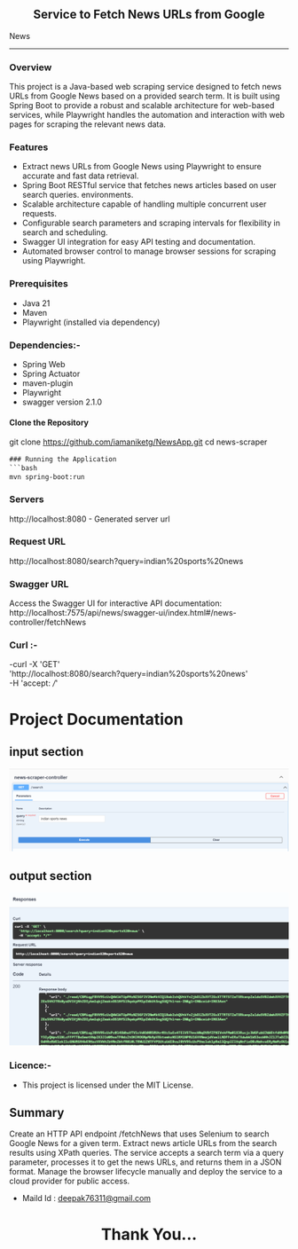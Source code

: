 <h2 align="center">Service to Fetch News URLs from Google</h2>

News

----
### Overview
This project is a Java-based web scraping service designed to fetch news URLs from Google News based on a provided search term. It is built using Spring Boot to provide a robust and scalable architecture for web-based services, while Playwright handles the automation and interaction with web pages for scraping the relevant news data.


### Features

- Extract news URLs from Google News using Playwright to ensure accurate and fast data retrieval.
- Spring Boot RESTful service that fetches news articles based on user search queries.
environments.
- Scalable architecture capable of handling multiple concurrent user requests.
- Configurable search parameters and scraping intervals for flexibility in search and scheduling.
- Swagger UI integration for easy API testing and documentation.
- Automated browser control to manage browser sessions for scraping using Playwright.


### Prerequisites

- Java 21
- Maven
- Playwright (installed via dependency)

### Dependencies:- 
- Spring Web
- Spring Actuator
- maven-plugin
- Playwright 
- swagger version 2.1.0

#### Clone the Repository

git clone https://github.com/iamaniketg/NewsApp.git
cd news-scraper
```
### Running the Application
```bash
mvn spring-boot:run
```
### Servers

http://localhost:8080 - Generated server url


### Request URL

http://localhost:8080/search?query=indian%20sports%20news

### Swagger URL
Access the Swagger UI for interactive API documentation:
http://localhost:7575/api/news/swagger-ui/index.html#/news-controller/fetchNews
### Curl :-
-curl -X 'GET' \
  'http://localhost:8080/search?query=indian%20sports%20news' \
  -H 'accept: */*'

  # Project Documentation

## input  section


![Request URL Screenshot](Screenshot_2.png)

## output  section


![Request URL Screenshot](Screenshot_3.png)

### Licence:- 
- This project is licensed under the MIT License.


<!-- Contact -->
## Summary
Create an HTTP API endpoint /fetchNews that uses Selenium to search Google News for a given term. Extract news article URLs from the search results using XPath queries. The service accepts a search term via a query parameter, processes it to get the news URLs, and returns them in a JSON format. Manage the browser lifecycle manually and deploy the service to a cloud provider for public access.
- Maild Id :  deepak76311@gmail.com

<h1 align="center">Thank You...<h1>
<h3 align = "center"> 